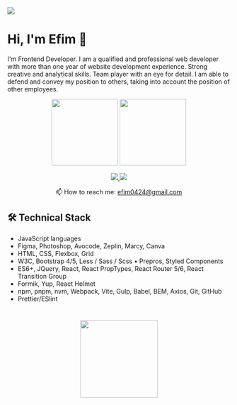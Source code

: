 <img src="https://media.licdn.com/dms/image/D4E16AQEUh9B_gkJk-A/profile-displaybackgroundimage-shrink_350_1400/0/1678922195086?e=1710374400&v=beta&t=g8dP4k434WjBWYHEIXg0a-p67gULDFkP1TjDtatVOiw"/>

# Hi, I'm Efim 👋
I'm Frontend Developer. I am a qualified and professional web developer with more than one year of website development experience. Strong creative and analytical skills. Team player with an eye for detail. I am able to defend and convey my position to others, taking into account the position of other employees.

<p align='center'>
   <a href="https://github-readme-stats.vercel.app/api?username=Efim-Kapliy&show_icons=true&theme=dark&count_private=true"><img
           height=150
           src="https://github-readme-stats.vercel.app/api?username=Efim-Kapliy&show_icons=true&theme=dark&count_private=true"/></a>
   <a href="https://github.com/Efim-Kapliy/github-readme-stats"><img height=150
                                                                  src="https://github-readme-stats.vercel.app/api/top-langs/?username=Efim-Kapliy&layout=compact&theme=dark"/></a>
</p>

<p align='center'>
   <a href="https://www.linkedin.com/in/efim-kapliy/">
       <img src="https://img.shields.io/badge/linkedin-%230077B5.svg?&style=for-the-badge&logo=linkedin&logoColor=white"/>
   </a>
   <a href="https://t.me/+jcL4lo-6GmQyZjYy">
       <img src="https://img.shields.io/badge/Telegram-2CA5E0?style=for-the-badge&logo=telegram&logoColor=white"/>
   </a>
<p align='center'>
   📫 How to reach me: <a href='mailto:efim0424@gmail.com'>efim0424@gmail.com</a>
</p>

## 🛠 Technical Stack
*   JavaScript languages
*   Figma, Photoshop, Avocode, Zeplin, Marcy, Canva
*   HTML, CSS, Flexbox, Grid
*   W3C, Bootstrap 4/5, Less / Sass / Scss • Prepros, Styled Components
*   ES6+, JQuery, React, React PropTypes, React Router 5/6, React Transition Group
*   Formik, Yup, React Helmet
*   npm, pnpm, nvm, Webpack, Vite, Gulp, Babel, BEM, Axios, Git, GitHub
*   Prettier/ESlint

<div align="center" style="margin: 40px 0">
   <a href="https://github.com/Efim-Kapliy/github-profile-views-counter">
       <img width="175px" src="https://komarev.com/ghpvc/?username=Efim-Kapliy&color=DE002D">
   </a>
</div>
